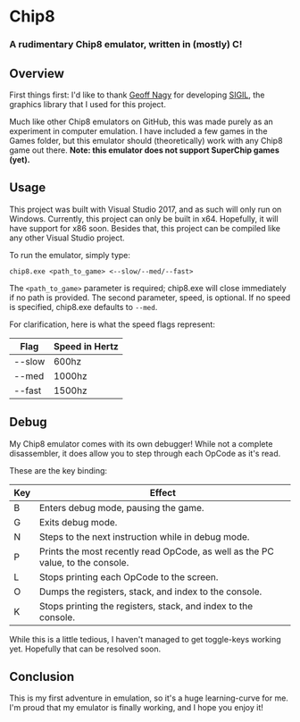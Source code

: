 # Chip8
### A rudimentary Chip8 emulator, written in (mostly) C!

## Overview
First things first: I'd like to thank [Geoff Nagy](https://gitlab.com/geoff.nagy) for developing [SIGIL](https://gitlab.com/geoff-nagy/sigil), the graphics library that I used for this project.

Much like other Chip8 emulators on GitHub, this was made purely as an experiment in computer emulation. I have included a few games in the Games folder, but this emulator should (theoretically) work with any Chip8 game out there. **Note: this emulator does not support SuperChip games (yet).**

## Usage
This project was built with Visual Studio 2017, and as such will only run on Windows. Currently, this project can only be built in x64. Hopefully, it will have support for x86 soon. Besides that, this project can be compiled like any other Visual Studio project.

To run the emulator, simply type:
```
chip8.exe <path_to_game> <--slow/--med/--fast>
```
The `<path_to_game>` parameter is required; chip8.exe will close immediately if no path is provided. The second parameter, speed, is optional. If no speed is specified, chip8.exe defaults to `--med`.

For clarification, here is what the speed flags represent:

Flag | Speed in Hertz
---- | --------------
--slow | 600hz
--med | 1000hz
--fast | 1500hz

## Debug
My Chip8 emulator comes with its own debugger! While not a complete disassembler, it does allow you to step through each OpCode as it's read.

These are the key binding:

Key | Effect
----|-------
B | Enters debug mode, pausing the game.
G | Exits debug mode.
N | Steps to the next instruction while in debug mode.
P | Prints the most recently read OpCode, as well as the PC value, to the console.
L | Stops printing each OpCode to the screen.
O | Dumps the registers, stack, and index to the console.
K | Stops printing the registers, stack, and index to the console.

While this is a little tedious, I haven't managed to get toggle-keys working yet. Hopefully that can be resolved soon.

## Conclusion
This is my first adventure in emulation, so it's a huge learning-curve for me. I'm proud that my emulator is finally working, and I hope you enjoy it!
